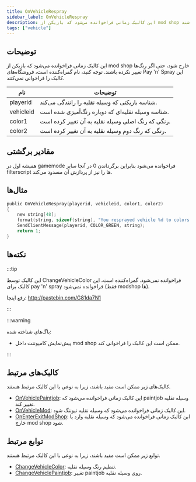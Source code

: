 ```yaml
---
title: OnVehicleRespray
sidebar_label: OnVehicleRespray
description: این کالبک زمانی فراخوانده می‌شود که بازیکن از mod shop خارج شود، حتی اگر رنگ‌ها تغییر نکرده باشند.
tags: ["vehicle"]
---
```


## توضیحات

این کالبک زمانی فراخوانده می‌شود که بازیکن از mod shop خارج شود، حتی اگر رنگ‌ها تغییر نکرده باشند. توجه کنید، نام گمراه‌کننده است، فروشگاه‌های Pay 'n' Spray این کالبک را فراخوانی نمی‌کنند.

| نام       | توضیحات                                                    |
| --------- | ------------------------------------------------------------ |
| playerid  | شناسه بازیکنی که وسیله نقلیه را رانندگی می‌کند.             |
| vehicleid | شناسه وسیله نقلیه‌ای که دوباره رنگ‌آمیزی شده است.          |
| color1    | رنگی که رنگ اصلی وسیله نقلیه به آن تغییر کرده است.          |
| color2    | رنگی که رنگ دوم وسیله نقلیه به آن تغییر کرده است.           |

## مقادیر برگشتی

همیشه اول در gamemode فراخوانده می‌شود بنابراین برگرداندن 0 در آنجا سایر filterscript ها را نیز از پردازش آن مسدود می‌کند.

## مثال‌ها

```c
public OnVehicleRespray(playerid, vehicleid, color1, color2)
{
    new string[48];
    format(string, sizeof(string), "You resprayed vehicle %d to colors %d and %d!", vehicleid, color1, color2);
    SendClientMessage(playerid, COLOR_GREEN, string);
    return 1;
}
```

## نکته‌ها

:::tip

این کالبک توسط ChangeVehicleColor فراخوانده نمی‌شود. گمراه‌کننده است، این کالبک برای pay 'n' spray فراخوانده نمی‌شود (فقط modshop ها).

رفع اینجا: http://pastebin.com/G81da7N1

:::

:::warning

باگ‌های شناخته شده:

- پیش‌نمایش کامپوننت داخل mod shop ممکن است این کالبک را فراخوانی کند.

:::

## کالبک‌های مرتبط

کالبک‌های زیر ممکن است مفید باشند، زیرا به نوعی با این کالبک مرتبط هستند.

- [OnVehiclePaintjob](OnVehiclePaintjob): این کالبک زمانی فراخوانده می‌شود که paintjob وسیله نقلیه تغییر کند.
- [OnVehicleMod](OnVehicleMod): این کالبک زمانی فراخوانده می‌شود که وسیله نقلیه تیوننگ شود.
- [OnEnterExitModShop](OnEnterExitModShop): این کالبک زمانی فراخوانده می‌شود که وسیله نقلیه وارد یا خارج mod shop شود.

## توابع مرتبط

توابع زیر ممکن است مفید باشند، زیرا به نوعی با این کالبک مرتبط هستند.

- [ChangeVehicleColor](../functions/ChangeVehicleColor): تنظیم رنگ وسیله نقلیه.
- [ChangeVehiclePaintjob](../functions/ChangeVehiclePaintjob): تغییر paintjob روی وسیله نقلیه.
